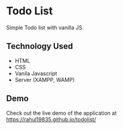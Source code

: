 # Todo List

Simple Todo list with vanilla JS.

## Technology Used
- HTML
- CSS
- Vanila Javascript
- Server (XAMPP, WAMP)

## Demo

Check out the live demo of the application at https://rahul19835.github.io/todolist/


